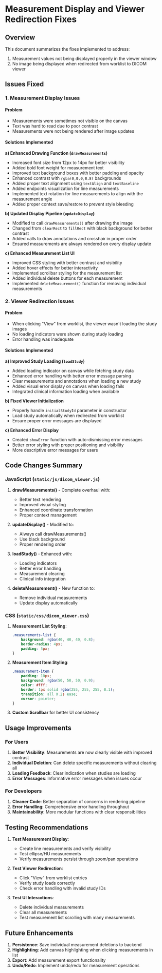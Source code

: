 # Measurement Display and Viewer Redirection Fixes

## Overview
This document summarizes the fixes implemented to address:
1. Measurement values not being displayed properly in the viewer window
2. No image being displayed when redirected from worklist to DICOM viewer

## Issues Fixed

### 1. Measurement Display Issues

#### Problem
- Measurements were sometimes not visible on the canvas
- Text was hard to read due to poor contrast
- Measurements were not being rendered after image updates

#### Solutions Implemented

**a) Enhanced Drawing Function (`drawMeasurements`)**
- Increased font size from 12px to 14px for better visibility
- Added bold font weight for measurement text
- Improved text background boxes with better padding and opacity
- Enhanced contrast with `rgba(0,0,0,0.8)` backgrounds
- Added proper text alignment using `textAlign` and `textBaseline`
- Added endpoints visualization for line measurements
- Implemented text rotation for line measurements to align with the measurement angle
- Added proper context save/restore to prevent style bleeding

**b) Updated Display Pipeline (`updateDisplay`)**
- Modified to call `drawMeasurements()` after drawing the image
- Changed from `clearRect` to `fillRect` with black background for better contrast
- Added calls to draw annotations and crosshair in proper order
- Ensured measurements are always rendered on every display update

**c) Enhanced Measurement List UI**
- Improved CSS styling with better contrast and visibility
- Added hover effects for better interactivity
- Implemented scrollbar styling for the measurement list
- Added individual delete buttons for each measurement
- Implemented `deleteMeasurement()` function for removing individual measurements

### 2. Viewer Redirection Issues

#### Problem
- When clicking "View" from worklist, the viewer wasn't loading the study images
- No loading indicators were shown during study loading
- Error handling was inadequate

#### Solutions Implemented

**a) Improved Study Loading (`loadStudy`)**
- Added loading indicator on canvas while fetching study data
- Enhanced error handling with better error message parsing
- Clear measurements and annotations when loading a new study
- Added visual error display on canvas when loading fails
- Integrated clinical information loading when available

**b) Fixed Viewer Initialization**
- Properly handle `initialStudyId` parameter in constructor
- Load study automatically when redirected from worklist
- Ensure proper error messages are displayed

**c) Enhanced Error Display**
- Created `showError` function with auto-dismissing error messages
- Better error styling with proper positioning and visibility
- More descriptive error messages for users

## Code Changes Summary

### JavaScript (`static/js/dicom_viewer.js`)

1. **drawMeasurements()** - Complete overhaul with:
   - Better text rendering
   - Improved visual styling
   - Enhanced coordinate transformation
   - Proper context management

2. **updateDisplay()** - Modified to:
   - Always call drawMeasurements()
   - Use black background
   - Proper rendering order

3. **loadStudy()** - Enhanced with:
   - Loading indicators
   - Better error handling
   - Measurement clearing
   - Clinical info integration

4. **deleteMeasurement()** - New function to:
   - Remove individual measurements
   - Update display automatically

### CSS (`static/css/dicom_viewer.css`)

1. **Measurement List Styling**:
   ```css
   .measurements-list {
       background: rgba(40, 40, 40, 0.8);
       border-radius: 4px;
       padding: 5px;
   }
   ```

2. **Measurement Item Styling**:
   ```css
   .measurement-item {
       padding: 10px;
       background: rgba(50, 50, 50, 0.9);
       color: #fff;
       border: 1px solid rgba(255, 255, 255, 0.1);
       transition: all 0.2s ease;
       cursor: pointer;
   }
   ```

3. **Custom Scrollbar** for better UI consistency

## Usage Improvements

### For Users
1. **Better Visibility**: Measurements are now clearly visible with improved contrast
2. **Individual Deletion**: Can delete specific measurements without clearing all
3. **Loading Feedback**: Clear indication when studies are loading
4. **Error Messages**: Informative error messages when issues occur

### For Developers
1. **Cleaner Code**: Better separation of concerns in rendering pipeline
2. **Error Handling**: Comprehensive error handling throughout
3. **Maintainability**: More modular functions with clear responsibilities

## Testing Recommendations

1. **Test Measurement Display**:
   - Create line measurements and verify visibility
   - Test ellipse/HU measurements
   - Verify measurements persist through zoom/pan operations

2. **Test Viewer Redirection**:
   - Click "View" from worklist entries
   - Verify study loads correctly
   - Check error handling with invalid study IDs

3. **Test UI Interactions**:
   - Delete individual measurements
   - Clear all measurements
   - Test measurement list scrolling with many measurements

## Future Enhancements

1. **Persistence**: Save individual measurement deletions to backend
2. **Highlighting**: Add canvas highlighting when clicking measurements in list
3. **Export**: Add measurement export functionality
4. **Undo/Redo**: Implement undo/redo for measurement operations